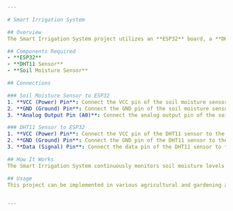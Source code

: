 ```yaml
---

# Smart Irrigation System

## Overview
The Smart Irrigation System project utilizes an **ESP32** board, a **DHT11 Sensor**, and a **Soil Moisture Sensor** to monitor and manage soil moisture levels and environmental conditions. This system aims to optimize irrigation processes, ensuring that plants receive adequate water based on real-time moisture data.

## Components Required
- **ESP32**
- **DHT11 Sensor**
- **Soil Moisture Sensor**

## Connections

### Soil Moisture Sensor to ESP32
1. **VCC (Power) Pin**: Connect the VCC pin of the soil moisture sensor to the **3.3V** pin on the ESP32.
2. **GND (Ground) Pin**: Connect the GND pin of the soil moisture sensor to the **GND** pin on the ESP32.
3. **Analog Output Pin (A0)**: Connect the analog output pin of the soil moisture sensor to **GPIO 34** on the ESP32 (this is defined as **MOISTURE_PIN** in the code).

### DHT11 Sensor to ESP32
1. **VCC (Power) Pin**: Connect the VCC pin of the DHT11 sensor to the **3.3V** pin on the ESP32.
2. **GND (Ground) Pin**: Connect the GND pin of the DHT11 sensor to the **GND** pin on the ESP32.
3. **Data (Signal) Pin**: Connect the data pin of the DHT11 sensor to **GPIO 27** on the ESP32 (this is defined as **DHT_PIN** in the code).

## How It Works
The Smart Irrigation System continuously monitors soil moisture levels and environmental parameters (temperature and humidity) using the connected sensors. Based on the moisture readings, the system can be programmed to trigger irrigation actions, ensuring optimal watering for plants and conserving water resources.

## Usage
This project can be implemented in various agricultural and gardening applications, allowing for automated irrigation based on real-time data, reducing manual intervention, and improving plant health.


---
```

